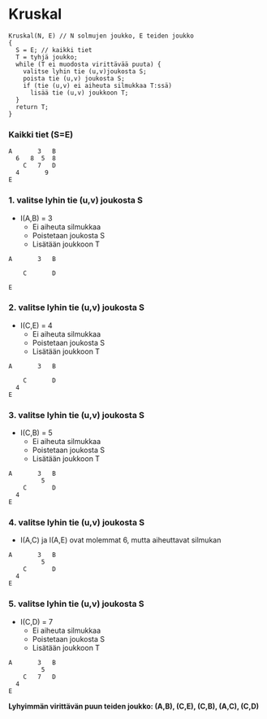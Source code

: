 # Kruskal

```
Kruskal(N, E) // N solmujen joukko, E teiden joukko
{
  S = E; // kaikki tiet
  T = tyhjä joukko;
  while (T ei muodosta virittävää puuta) {
    valitse lyhin tie (u,v)joukosta S;
    poista tie (u,v) joukosta S;
    if (tie (u,v) ei aiheuta silmukkaa T:ssä)
      lisää tie (u,v) joukkoon T;
  }
  return T;
}
```

### Kaikki tiet (S=E)
```
A		3	B
  6	  8  5	8
	C	7	D
  4		  9
E

```

### 1. valitse lyhin tie (u,v) joukosta S
- I(A,B) = 3
	- Ei aiheuta silmukkaa
	- Poistetaan joukosta S
	- Lisätään joukkoon T

```
A		3	B

	C		D
  		  
E
```

### 2. valitse lyhin tie (u,v) joukosta S
- I(C,E) = 4
	- Ei aiheuta silmukkaa
	- Poistetaan joukosta S
	- Lisätään joukkoon T

```
A		3	B

	C		D
  4		  
E
```

### 3. valitse lyhin tie (u,v) joukosta S
- I(C,B) = 5
	- Ei aiheuta silmukkaa
	- Poistetaan joukosta S
	- Lisätään joukkoon T

```
A		3	B
		 5
	C		D
  4		  
E
```

### 4. valitse lyhin tie (u,v) joukosta S
- I(A,C) ja I(A,E) ovat molemmat 6, mutta aiheuttavat silmukan

```
A		3	B
		 5
	C		D
  4		  
E
```


### 5. valitse lyhin tie (u,v) joukosta S
- I(C,D) = 7
	- Ei aiheuta silmukkaa
	- Poistetaan joukosta S
	- Lisätään joukkoon T

```
A		3	B
		 5
	C	7	D
  4		  
E
```


**Lyhyimmän virittävän puun teiden joukko: (A,B), (C,E), (C,B), (A,C), (C,D)**
